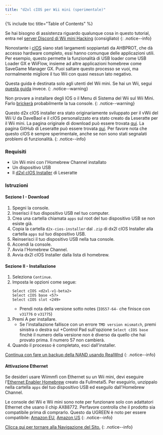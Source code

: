 ```yaml
---
title: "d2xl cIOS per Wii mini (sperimentale)"
---
```


{% include toc title="Table of Contents" %}

Se hai bisogno di assistenza riguardo qualunque cosa in questo tutorial, entra nel [server Discord di Wii mini Hacking](https://discord.gg/6ryxnkS) (consigliato)
{: .notice--info}

Nonostante i [cIOS](https://wiibrew.org/wiki/Custom_IOS) siano stati largamenti soppiantati da AHBPROT, che dà accesso hardware completo, essi hanno comunque delle applicazioni utili. Per esempio, questo permette la funzionalità di USB loader come USB Loader GX e WiiFlow, insieme ad altre applicazioni homebrew come SaveGame Manager GX. Puoi saltare questo processo se vuoi, ma normalmente migliore il tuo Wii con quasi nessun lato negativo.

Questa guida è destinata solo agli utenti del Wii mini. Se hai un Wii, segui [questa guida](cios) invece.
{: .notice--warning}

Non provare a installare degli IOS o il Menu di Sistema del Wii sul Wii Mini. Farlo [brickerà](bricks#ios-brick) probabilmente la tua console.
{: .notice--warning}

Questo d2x cIOS installer era stato originariamente sviluppato per il vWii del Wii U da DaveBaol e il cIOS personalizzato era stato creato da Leseratte per il Wii mini. La pagina originale di download può essere trovata [qui](https://wii.leseratte10.de/d2xl-cIOS/). La pagina GitHub di Leseratte può essere trovata [qui](https://github.com/Leseratte10/d2xl-cios). Per favore nota che questo cIOS è sempre sperimentale, anche se non sono stati segnalati problemi di funzionalità.
{: .notice--info}

### Requisiti

* Un Wii mini con l'Homebrew Channel installato
* Un dispositivo USB
* Il [d2xl cIOS Installer](/assets/files/d2xl_wii_mini_cIOS_installer_v1_beta2.zip) di Leseratte

### Istruzioni

#### Sezione I - Download

1. Spegni la console.
1. Inserisci il tuo dispositivo USB nel tuo computer.
1. Crea una cartella chiamata `apps` sul root del tuo dispositivo USB se non esiste già.
1. Copia la cartella `d2x-cios-installer` dal `.zip` di dx2l cIOS Installer alla cartella `apps` sul tuo dispositivo USB.
1. Reinserisci il tuo dispositivo USB nella tua console.
1. Accendi la console.
1. Avvia l'Homebrew Channel.
1. Avvia dx2l cIOS Installer dalla lista di homebrew.

#### Sezione II - Installazione

1. Seleziona `Continue`.
1. Imposta le opzioni come segue:
    ```
    Select cIOS <d2xl-v1-beta2>
    Select cIOS base <57>
    Select cIOS slot <249>
    ```
    + Prendi nota della versione sotto notes (`IOS57-64-` che finisce con `v31776` o `v31775`)
1. Premi A per installare.
    + Se l'installazione fallisce con un errore `TMD version mismatch`, premi sinistra o destra sul +Control Pad sull'opzione `Select cIOS base` finchè il numero della versione non è diverso da quello che hai provato prima. Il numero 57 non cambierà.
1. Quando il processo è completato, esci dall'installer.

[Continua con fare un backup della NAND usando RealWnd](wnd-mini)
{: .notice--info}

#### Attivazione Ethernet

Se desideri usare Wiimmfi con Ethernet su un Wii mini, devi eseguire l'[Ethernet Enabler Homebrew](/assets/files/Wii_Mini_Ethernet_Enable.zip) creato da Fullmetal5. Per eseguirlo, unzippalo nella cartella `apps` del tuo dispositivo USB ed eseguilo dall'Homebrew Channel.

Le console del Wii e Wii mini sono note per funzionare solo con adattatori Ethernet che usano il chip AX88772. Perfavore controlla che il prodotto sia compatibile prima di comprarlo. Questo da UGREEN è noto per essere compatibile: [Amazon EU](https://www.amazon.de/dp/B00MYT481C), [Amazon US](https://a.co/d/3OcSJDS)
{: .notice--info}

[Clicca qui per tornare alla Navigazione del Sito.](navigazione-sito)
{: .notice--info}
